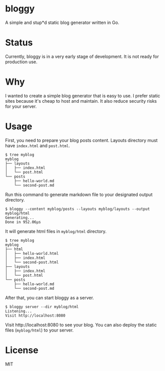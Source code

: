 # bloggy
A simple and stup*d static blog generator written in Go.

# Status
Currently, bloggy is in a very early stage of development. It is not ready for production use.

# Why
I wanted to create a simple blog generator that is easy to use. I prefer static sites because it's cheap to host and maintain. It also reduce security risks for your server.

# Usage
First, you need to prepare your blog posts content. Layouts directory must have `index.html` and `post.html`.
```
$ tree myblog
myblog
├── layouts
│   ├── index.html
│   └── post.html
└── posts
    ├── hello-world.md
    └── second-post.md
```

Run this command to generate markdown file to your designated output directory.

```
$ bloggy --content myblog/posts --layouts myblog/layouts --output myblog/html
Generating...
Done in 952.06µs
```

It will generate html files in `myblog/html` directory.
```
$ tree myblog
myblog
├── html
│   ├── hello-world.html
│   ├── index.html
│   └── second-post.html
├── layouts
│   ├── index.html
│   └── post.html
└── posts
    ├── hello-world.md
    └── second-post.md
```

After that, you can start bloggy as a server.
```
$ bloggy server --dir myblog/html
Listening...
Visit http://localhost:8080
```

Visit http://localhost:8080 to see your blog. You can also deploy the static files (`myblog/html`) to your server.

# License
MIT